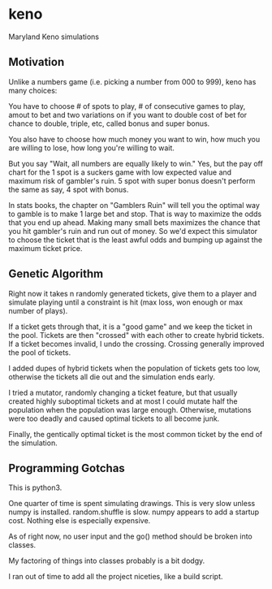 # keno
Maryland Keno simulations

Motivation
----------
Unlike a numbers game (i.e. picking a number from 000 to 999), keno has many choices:

You have to choose # of spots to play, # of consecutive games to play, amout to bet and two variations on if you want to double cost of bet for chance to double, triple, etc, called bonus and super bonus.

You also have to choose how much money you want to win, how much you are willing to lose, how long you're willing to wait.

But you say "Wait, all numbers are equally likely to win." Yes, but the pay off chart for the 1 spot is a suckers game with low expected value and maximum risk of gambler's ruin. 5 spot with super bonus doesn't perform the same as say, 4 spot with bonus.

In stats books, the chapter on "Gamblers Ruin" will tell you the optimal way to gamble is to make 1 large bet and stop. That is way to maximize the odds that you end up ahead. Making many small bets maximizes the chance that you hit gambler's ruin and run out of money. So we'd expect this simulator to choose the ticket that is the least awful odds and bumping up against the maximum ticket price.

Genetic Algorithm
-----------------
Right now it takes n randomly generated tickets, give them to a player and simulate playing until a constraint is hit (max loss, won enough or max number of plays). 

If a ticket gets through that, it is a "good game" and we keep the ticket in the pool. Tickets are then "crossed" with each other to create hybrid tickets. If a ticket becomes invalid, I undo the crossing. Crossing generally improved the pool of tickets.

I added dupes of hybrid tickets when the population of tickets gets too low, otherwise the tickets all die out and the simulation ends early.

I tried a mutator, randomly changing a ticket feature, but that usually created highly suboptimal tickets and at most I could mutate half the population when the population was large enough. Otherwise, mutations were too deadly and caused optimal tickets to all become junk.

Finally, the gentically optimal ticket is the most common ticket by the end of the simulation.


Programming Gotchas
-------------------
This is python3.

One quarter of time is spent simulating drawings. This is very slow unless numpy is installed. random.shuffle is slow. numpy appears to add a startup cost. Nothing else is especially expensive.

As of right now, no user input and the go() method should be broken into classes.

My factoring of things into classes probably is a bit dodgy.

I ran out of time to add all the project niceties, like a build script.


